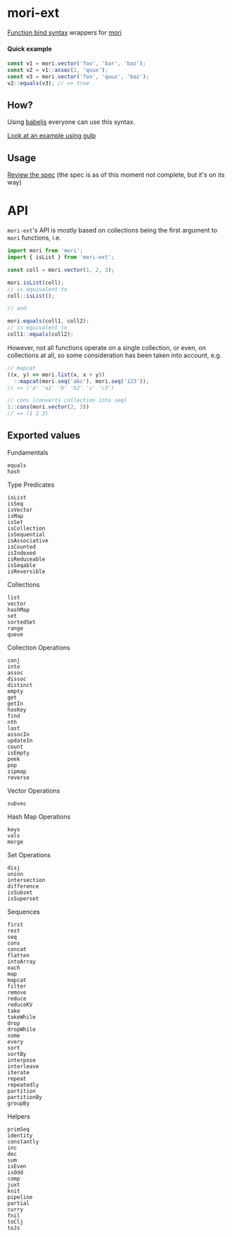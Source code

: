 # mori-ext
[Function bind syntax](https://github.com/zenparsing/es-function-bind) wrappers for [mori](http://swannodette.github.io/mori)


#### Quick example
```javascript
const v1 = mori.vector('foo', 'bar', 'baz');
const v2 = v1::assoc(1, 'quux');
const v3 = mori.vector('foo', 'quux', 'baz');
v2::equals(v3); // => true
```

## How?
Using [babeljs](https://babeljs.io/) everyone can use this syntax.

[Look at an example using gulp](https://github.com/roobie/mori-ext/blob/master/gulpfile.js#L28-L32)

## Usage

[Review the spec](https://github.com/roobie/mori-ext/blob/master/spec/basic.js) (the spec is as of this moment not complete, but it's on its way)

# API
`mori-ext`'s  API is mostly based on collections being the first argument to `mori` functions, i.e.

```javascript
import mori from 'mori';
import { isList } from 'mori-ext';

const coll = mori.vector(1, 2, 3);

mori.isList(coll);
// is equivalent to
coll::isList();

// and

mori.equals(coll1, coll2);
// is equivalent to
coll1::equals(coll2);
```

However, not all functions operate on a single collection, or even, on collections at all, so some consideration has been taken into account, e.g.

```javascript
// mapcat
((x, y) => mori.list(x, x + y))
  ::mapcat(mori.seq('abc'), mori.seq('123'));
// => ('a' 'a1' 'b' 'b2' 'c' 'c3')

// cons (converts collection into seq)
1::cons(mori.vector(2, 3))
// => (1 2 3)
```

## Exported values
Fundamentals

    equals
    hash

Type Predicates

    isList
    isSeq
    isVector
    isMap
    isSet
    isCollection
    isSequential
    isAssociative
    isCounted
    isIndexed
    isReduceable
    isSeqable
    isReversible

Collections

    list
    vector
    hashMap
    set
    sortedSet
    range
    queue

Collection Operations

    conj
    into
    assoc
    dissoc
    distinct
    empty
    get
    getIn
    hasKey
    find
    nth
    last
    assocIn
    updateIn
    count
    isEmpty
    peek
    pop
    zipmap
    reverse

Vector Operations

    subvec

Hash Map Operations

    keys
    vals
    merge

Set Operations

    disj
    union
    intersection
    difference
    isSubset
    isSuperset

Sequences

    first
    rest
    seq
    cons
    concat
    flatten
    intoArray
    each
    map
    mapcat
    filter
    remove
    reduce
    reduceKV
    take
    takeWhile
    drop
    dropWhile
    some
    every
    sort
    sortBy
    interpose
    interleave
    iterate
    repeat
    repeatedly
    partition
    partitionBy
    groupBy

Helpers

    primSeq
    identity
    constantly
    inc
    dec
    sum
    isEven
    isOdd
    comp
    juxt
    knit
    pipeline
    partial
    curry
    fnil
    toClj
    toJs
